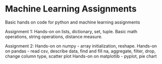 # Machine Learning Assignments
 Basic hands on code for python and machine learning assignments
 
Assignment 1:
 Hands-on on lists, dictionary, set, tuple.
 Basic math operations, string operations, distance measure.
 
Assignment 2:
 Hands-on on numpy - array initialization, reshape.
 Hands-on on pandas - read csv, describe data, find and fill na, aggregate, filter, drop, change column type, scatter plot
 Hands-on on matplotlib - pyplot, pie chart
